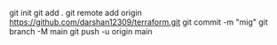 git init
git add .
git remote add origin https://github.com/darshan12309/terraform.git
git commit -m "mig"
git branch -M main
git push -u origin main